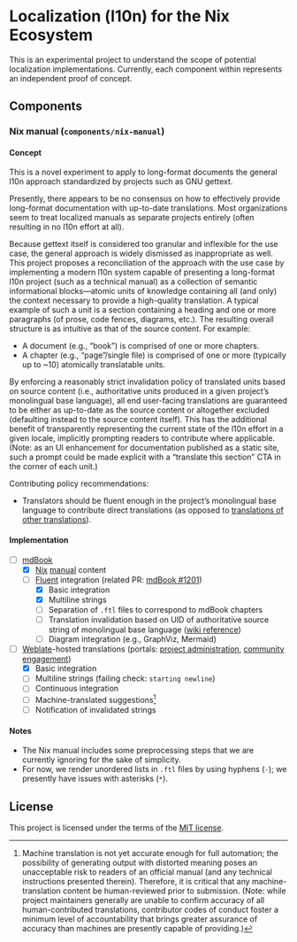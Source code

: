 # Localization (l10n) for the Nix Ecosystem

This is an experimental project to understand the scope of potential localization implementations. Currently, each component within represents an independent proof of concept.

## Components

### Nix manual (`components/nix-manual`)

#### Concept

This is a novel experiment to apply to long-format documents the general l10n approach standardized by projects such as GNU gettext.

Presently, there appears to be no consensus on how to effectively provide long-format documentation with up-to-date translations. Most organizations seem to treat localized manuals as separate projects entirely (often resulting in no l10n effort at all).

Because gettext itself is considered too granular and inflexible for the use case, the general approach is widely dismissed as inappropriate as well. This project proposes a reconciliation of the approach with the use case by implementing a modern l10n system capable of presenting a long-format l10n project (such as a technical manual) as a collection of semantic informational blocks—atomic units of knowledge containing all (and only) the context necessary to provide a high-quality translation. A typical example of such a unit is a section containing a heading and one or more paragraphs (of prose, code fences, diagrams, etc.). The resulting overall structure is as intuitive as that of the source content. For example:

- A document (e.g., “book”) is comprised of one or more chapters.
- A chapter (e.g., “page”/single file) is comprised of one or more (typically up to ~10) atomically translatable units.

By enforcing a reasonably strict invalidation policy of translated units based on source content (i.e., authoritative units produced in a given project’s monolingual base language), all end user-facing translations are guaranteed to be either as up-to-date as the source content or altogether excluded (defaulting instead to the source content itself). This has the additional benefit of transparently representing the current state of the l10n effort in a given locale, implicitly prompting readers to contribute where applicable. (Note: as an UI enhancement for documentation published as a static site, such a prompt could be made explicit with a “translate this section” CTA in the corner of each unit.)

Contributing policy recommendations:

- Translators should be fluent enough in the project’s monolingual base language to contribute direct translations (as opposed to [translations of other translations](https://en.wikipedia.org/wiki/Chinese_whispers)).

#### Implementation

- [ ] [mdBook](https://github.com/rust-lang/mdBook)
  - [x] [Nix](https://github.com/NixOS/nix) [manual](https://nixos.org/manual/nix/stable/) content
  - [ ] [Fluent](https://projectfluent.org/) integration (related PR: [mdBook #1201](https://github.com/rust-lang/mdBook/pull/1201))
    - [x] Basic integration
    - [x] Multiline strings
    - [ ] Separation of `.ftl` files to correspond to mdBook chapters
    - [ ] Translation invalidation based on UID of authoritative source string of monolingual base language ([wiki reference](https://github.com/projectfluent/fluent/wiki/Fluent-vs-gettext#translation-invalidation))
    - [ ] Diagram integration (e.g., GraphViz, Mermaid)
- [ ] [Weblate](https://weblate.org/)-hosted translations (portals: [project administration](https://hosted.weblate.org/project/ngi-l10n/), [community engagement](https://hosted.weblate.org/engage/ngi-l10n/))
  - [x] Basic integration
  - [ ] Multiline strings (failing check: `starting newline`)
  - [ ] Continuous integration
  - [ ] Machine-translated suggestions[^machine-translations]
  - [ ] Notification of invalidated strings

[^machine-translations]: Machine translation is not yet accurate enough for full automation; the possibility of generating output with distorted meaning poses an unacceptable risk to readers of an official manual (and any technical instructions presented therein). Therefore, it is critical that any machine-translation content be human-reviewed prior to submission. (Note: while project maintainers generally are unable to confirm accuracy of all human-contributed translations, contributor codes of conduct foster a minimum level of accountability that brings greater assurance of accuracy than machines are presently capable of providing.)

#### Notes

- The Nix manual includes some preprocessing steps that we are currently ignoring for the sake of simplicity.
- For now, we render unordered lists in `.ftl` files by using hyphens (`-`); we presently have issues with asterisks (`*`).

## License

This project is licensed under the terms of the [MIT license](LICENSE.md).
